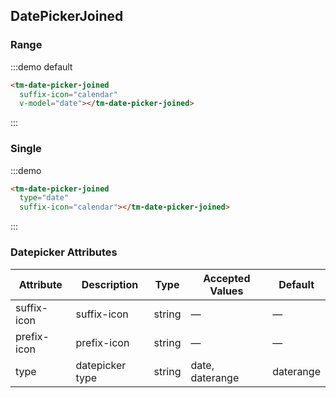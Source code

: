 <script>
  export default {
    data: function () {
      return {
        date: null,
        dateSingle: ''
      }
    }
  }
</script>
## DatePickerJoined

### Range

:::demo default

```html
<tm-date-picker-joined
  suffix-icon="calendar"
  v-model="date"></tm-date-picker-joined>

```
:::


### Single

:::demo 
```html
<tm-date-picker-joined
  type="date"
  suffix-icon="calendar"></tm-date-picker-joined>
```
:::


### Datepicker Attributes
| Attribute      | Description          | Type      | Accepted Values       | Default  |
|---------- |-------------- |---------- |--------------------------------  |-------- |
| suffix-icon | suffix-icon | string | — | — |
| prefix-icon | prefix-icon | string | — | — |
| type | datepicker type | string | date, daterange | daterange |
